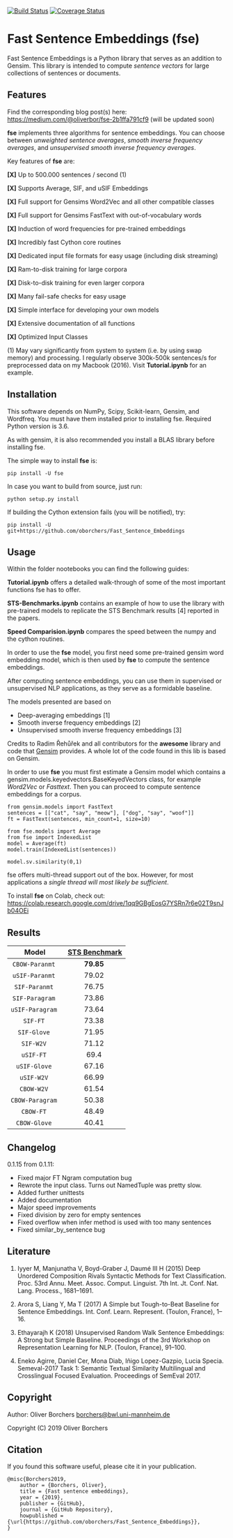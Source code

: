 [![Build Status](https://travis-ci.com/oborchers/Fast_Sentence_Embeddings.svg?branch=master)](https://travis-ci.com/oborchers/Fast_Sentence_Embeddings)
[![Coverage Status](https://coveralls.io/repos/github/oborchers/Fast_Sentence_Embeddings/badge.svg?branch=master)](https://coveralls.io/github/oborchers/Fast_Sentence_Embeddings?branch=master)

Fast Sentence Embeddings (fse)
==================================

Fast Sentence Embeddings is a Python library that serves as an addition to Gensim. This library is intended to compute *sentence vectors* for large collections of sentences or documents. 


Features
------------

Find the corresponding blog post(s) here: https://medium.com/@oliverbor/fse-2b1ffa791cf9 (will be updated soon)

**fse** implements three algorithms for sentence embeddings. You can choose
between *unweighted sentence averages*,  *smooth inverse frequency averages*, and *unsupervised smooth inverse frequency averages*. 

Key features of **fse** are: 

**[X]** Up to 500.000 sentences / second (1)

**[X]** Supports Average, SIF, and uSIF Embeddings

**[X]** Full support for Gensims Word2Vec and all other compatible classes

**[X]** Full support for Gensims FastText with out-of-vocabulary words

**[X]** Induction of word frequencies for pre-trained embeddings

**[X]** Incredibly fast Cython core routines 

**[X]** Dedicated input file formats for easy usage (including disk streaming)

**[X]** Ram-to-disk training for large corpora

**[X]** Disk-to-disk training for even larger corpora

**[X]** Many fail-safe checks for easy usage

**[X]** Simple interface for developing your own models

**[X]** Extensive documentation of all functions

**[X]** Optimized Input Classes

(1) May vary significantly from system to system (i.e. by using swap memory) and processing.
I regularly observe 300k-500k sentences/s for preprocessed data on my Macbook (2016).
Visit **Tutorial.ipynb** for an example.

Installation
------------

This software depends on NumPy, Scipy, Scikit-learn, Gensim, and Wordfreq. 
You must have them installed prior to installing fse. Required Python version is 3.6.

As with gensim, it is also recommended you install a BLAS library before installing fse.

The simple way to install **fse** is:

    pip install -U fse

In case you want to build from source, just run:

    python setup.py install

If building the Cython extension fails (you will be notified), try:

    pip install -U git+https://github.com/oborchers/Fast_Sentence_Embeddings

Usage
-------------

Within the folder nootebooks you can find the following guides:

**Tutorial.ipynb** offers a detailed walk-through of some of the most important functions fse has to offer.

**STS-Benchmarks.ipynb** contains an example of how to use the library with pre-trained models to
replicate the STS Benchmark results [4] reported in the papers.

**Speed Comparision.ipynb** compares the speed between the numpy and the cython routines.

In order to use the **fse** model, you first need some pre-trained gensim 
word embedding model, which is then used by **fse** to compute the sentence embeddings.

After computing sentence embeddings, you can use them in supervised or
unsupervised NLP applications, as they serve as a formidable baseline.

The models presented are based on
- Deep-averaging embeddings [1]
- Smooth inverse frequency embeddings [2]
- Unsupervised smooth inverse frequency embeddings [3]

Credits to Radim Řehůřek and all contributors for the **awesome** library
and code that [Gensim](https://github.com/RaRe-Technologies/gensim) provides. A whole lot of the code found in this lib is based on Gensim.

In order to use **fse** you must first estimate a Gensim model which contains a
gensim.models.keyedvectors.BaseKeyedVectors class, for example 
*Word2Vec* or *Fasttext*. Then you can proceed to compute sentence embeddings
for a corpus.

	from gensim.models import FastText
	sentences = [["cat", "say", "meow"], ["dog", "say", "woof"]]
	ft = FastText(sentences, min_count=1, size=10)

	from fse.models import Average
	from fse import IndexedList
	model = Average(ft)
	model.train(IndexedList(sentences))

	model.sv.similarity(0,1)

fse offers multi-thread support out of the box. However, for most
applications a *single thread will most likely be sufficient*.

To install **fse** on Colab, check out: https://colab.research.google.com/drive/1qq9GBgEosG7YSRn7r6e02T9snJb04OEi 

Results
------------

Model | [STS Benchmark](http://ixa2.si.ehu.es/stswiki/index.php/STSbenchmark#Results)
:---: | :---:
`CBOW-Paranmt` | **79.85**
`uSIF-Paranmt` | 79.02
`SIF-Paranmt` | 76.75
`SIF-Paragram` | 73.86
`uSIF-Paragram` | 73.64
`SIF-FT` | 73.38
`SIF-Glove` | 71.95
`SIF-W2V` | 71.12
`uSIF-FT` | 69.4
`uSIF-Glove` | 67.16
`uSIF-W2V` | 66.99
`CBOW-W2V` | 61.54
`CBOW-Paragram` | 50.38
`CBOW-FT` | 48.49
`CBOW-Glove` | 40.41

Changelog
-------------

0.1.15 from 0.1.11:
- Fixed major FT Ngram computation bug
- Rewrote the input class. Turns out NamedTuple was pretty slow. 
- Added further unittests
- Added documentation
- Major speed improvements
- Fixed division by zero for empty sentences
- Fixed overflow when infer method is used with too many sentences
- Fixed similar_by_sentence bug

Literature
-------------

1. Iyyer M, Manjunatha V, Boyd-Graber J, Daumé III H (2015) Deep Unordered 
Composition Rivals Syntactic Methods for Text Classification. Proc. 53rd Annu. 
Meet. Assoc. Comput. Linguist. 7th Int. Jt. Conf. Nat. Lang. Process., 1681–1691.

2. Arora S, Liang Y, Ma T (2017) A Simple but Tough-to-Beat Baseline for Sentence
Embeddings. Int. Conf. Learn. Represent. (Toulon, France), 1–16.

3. Ethayarajh K (2018) Unsupervised Random Walk Sentence Embeddings: A Strong but Simple Baseline.
Proceedings of the 3rd Workshop on Representation Learning for NLP. (Toulon, France), 91–100.

4. Eneko Agirre, Daniel Cer, Mona Diab, Iñigo Lopez-Gazpio, Lucia Specia. Semeval-2017 Task 1: Semantic Textual Similarity Multilingual and Crosslingual Focused Evaluation. Proceedings of SemEval 2017.


Copyright
-------------

Author: Oliver Borchers <borchers@bwl.uni-mannheim.de>

Copyright (C) 2019 Oliver Borchers

Citation
-------------

If you found this software useful, please cite it in your publication.

	@misc{Borchers2019,
		author = {Borchers, Oliver},
		title = {Fast sentence embeddings},
		year = {2019},
		publisher = {GitHub},
		journal = {GitHub Repository},
		howpublished = {\url{https://github.com/oborchers/Fast_Sentence_Embeddings}},
	}
